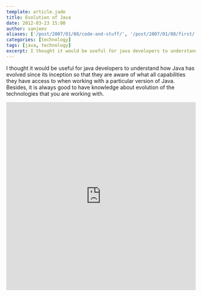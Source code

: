 ```yaml
---
template: article.jade
title: Evolution of Java
date: 2012-03-23 15:00
author: sanjeev
aliases: ['/post/2007/01/08/code-and-stuff/', '/post/2007/01/08/first/', '/post/2008/01/08/first']
categories: [technology]
tags: [java, technology]
excerpt: I thought it would be useful for java developers to understand how Java has evolved since its inception so that they are aware of what all capabilities they have access to when working with a particular version of Java.
---
```


I thought it would be useful for java developers to understand how Java has evolved since its inception so that they are aware of what all capabilities they have access to when working with a particular version of Java.  Besides, it is always good to have knowledge about evolution of the technologies that you are working with. 

<iframe src="http://docs.google.com/presentation/d/1meFweDCpygd0aF_ECNBMSo0L11zn944hXczhbUEh_nI/embed?start=false&loop=false&delayms=3000" frameborder="0" width="100%" height="500"  allowfullscreen="true" mozallowfullscreen="true" webkitallowfullscreen="true"></iframe>

